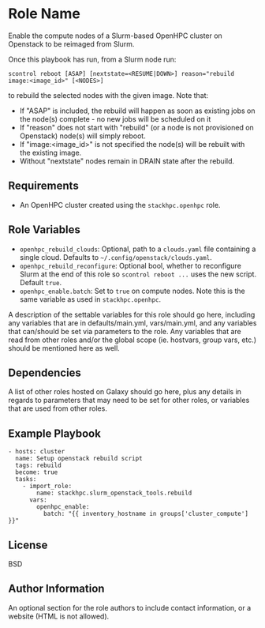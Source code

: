 Role Name
=========

Enable the compute nodes of a Slurm-based OpenHPC cluster on Openstack to be reimaged from Slurm.

Once this playbook has run, from a Slurm node run:

    scontrol reboot [ASAP] [nextstate=<RESUME|DOWN>] reason="rebuild image:<image_id>" [<NODES>]

to rebuild the selected nodes with the given image. Note that:
- If "ASAP" is included, the rebuild will happen as soon as existing jobs on the node(s) complete - no new jobs will be scheduled on it
- If "reason" does not start with "rebuild" (or a node is not provisioned on Openstack) node(s) will simply reboot.
- If "image:<image_id>" is not specified the node(s) will be rebuilt with the existing image.
- Without "nextstate" nodes remain in DRAIN state after the rebuild.

Requirements
------------

- An OpenHPC cluster created using the `stackhpc.openhpc` role.


Role Variables
--------------

- `openhpc_rebuild_clouds`: Optional, path to a `clouds.yaml` file containing a single cloud. Defaults to `~/.config/openstack/clouds.yaml`.
- `openhpc_rebuild_reconfigure`: Optional bool, whether to reconfigure Slurm at the end of this role so `scontrol reboot ...` uses the new script. Default `true`.
- `openhpc_enable.batch`: Set to `true` on compute nodes. Note this is the same variable as used in `stackhpc.openhpc`.


A description of the settable variables for this role should go here, including any variables that are in defaults/main.yml, vars/main.yml, and any variables that can/should be set via parameters to the role. Any variables that are read from other roles and/or the global scope (ie. hostvars, group vars, etc.) should be mentioned here as well.

Dependencies
------------

A list of other roles hosted on Galaxy should go here, plus any details in regards to parameters that may need to be set for other roles, or variables that are used from other roles.

Example Playbook
----------------

    - hosts: cluster
      name: Setup openstack rebuild script
      tags: rebuild
      become: true
      tasks:
        - import_role:
            name: stackhpc.slurm_openstack_tools.rebuild
          vars:
            openhpc_enable:
              batch: "{{ inventory_hostname in groups['cluster_compute'] }}"


License
-------

BSD

Author Information
------------------

An optional section for the role authors to include contact information, or a website (HTML is not allowed).
